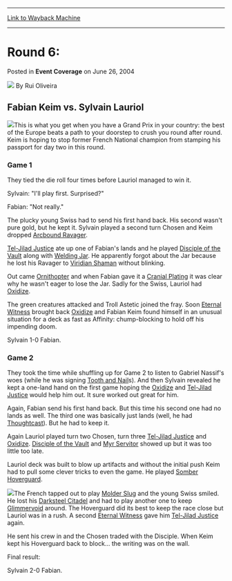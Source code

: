 
---
[Link to Wayback Machine](https://web.archive.org/web/20220628145203/https://magic.wizards.com/en/articles/archive/event-coverage/round-6-2004-06-26)

[_metadata_:author]:- "Rui Oliveira"
[_metadata_:description]:- "Fabian Keim vs. Sylvain Lauriol This is what you get when you have a Grand Prix in your country: the best of the Europe beats a path to your doorstep to crush you round after round. Keim is hoping to stop former French National champion from stamping his passport for day two in this round. Game 1 They tied the die roll four times before Lauriol managed to win it. Sylvain:"
[_metadata_:generator]:- "Drupal 7 (http://drupal.org)"
[_metadata_:node]:- "549206"
[_metadata_:publish_date]:- "2004-06-26"
[_metadata_:source]:- "div-main-content"
[_metadata_:title]:- "Round 6:"
[_metadata_:wayback_capture_timestamp]:- "2022-06-28 14:52:03"
[_metadata_:wayback_raw_url]:- "https://web.archive.org/web/20220628145203id_/https://magic.wizards.com/en/articles/archive/event-coverage/round-6-2004-06-26"
[_metadata_:wayback_url]:- "https://magic.wizards.com/en/articles/archive/event-coverage/round-6-2004-06-26"
---


Round 6:
========



 Posted in **Event Coverage**
 on June 26, 2004 






![](https://media.magic.wizards.com/styles/auth_small/public/generic-avatar-150_103.png)
By Rui Oliveira












Fabian Keim vs. Sylvain Lauriol
-------------------------------


![](https://media.magic.wizards.com/image_legacy_migration/sideboard/images/gpzur04/fm3_1.jpg)This is what you get when you have a Grand Prix in your country: the best of the Europe beats a path to your doorstep to crush you round after round. Keim is hoping to stop former French National champion from stamping his passport for day two in this round.


### Game 1


They tied the die roll four times before Lauriol managed to win it.


Sylvain: "I'll play first. Surprised?"  

Fabian: "Not really."


The plucky young Swiss had to send his first hand back. His second wasn't pure gold, but he kept it. Sylvain played a second turn Chosen and Keim dropped [Arcbound Ravager](https://gatherer.wizards.com/Pages/Card/Details.aspx?name=Arcbound+Ravager).


[Tel-Jilad Justice](https://gatherer.wizards.com/Pages/Card/Details.aspx?name=Tel-Jilad+Justice) ate up one of Fabian's lands and he played [Disciple of the Vault](https://gatherer.wizards.com/Pages/Card/Details.aspx?name=Disciple+of+the+Vault) along with [Welding Jar](https://gatherer.wizards.com/Pages/Card/Details.aspx?name=Welding+Jar). He apparently forgot about the Jar because he lost his Ravager to [Viridian Shaman](https://gatherer.wizards.com/Pages/Card/Details.aspx?name=Viridian+Shaman) without blinking.


Out came [Ornithopter](https://gatherer.wizards.com/Pages/Card/Details.aspx?name=Ornithopter) and when Fabian gave it a [Cranial Plating](https://gatherer.wizards.com/Pages/Card/Details.aspx?name=Cranial+Plating) it was clear why he wasn't eager to lose the Jar. Sadly for the Swiss, Lauriol had [Oxidize](https://gatherer.wizards.com/Pages/Card/Details.aspx?name=Oxidize).


The green creatures attacked and Troll Astetic joined the fray. Soon [Eternal Witness](https://gatherer.wizards.com/Pages/Card/Details.aspx?name=Eternal+Witness) brought back [Oxidize](https://gatherer.wizards.com/Pages/Card/Details.aspx?name=Oxidize) and Fabian Keim found himself in an unusual situation for a deck as fast as Affinity: chump-blocking to hold off his impending doom.


Sylvain 1-0 Fabian.


### Game 2


They took the time while shuffling up for Game 2 to listen to Gabriel Nassif's woes (while he was signing [Tooth and Nail](https://gatherer.wizards.com/Pages/Card/Details.aspx?name=Tooth+and+Nail)s). And then Sylvain revealed he kept a one-land hand on the first game hoping the [Oxidize](https://gatherer.wizards.com/Pages/Card/Details.aspx?name=Oxidize) and [Tel-Jilad Justice](https://gatherer.wizards.com/Pages/Card/Details.aspx?name=Tel-Jilad+Justice) would help him out. It sure worked out great for him.


Again, Fabian send his first hand back. But this time his second one had no lands as well. The third one was basically just lands (well, he had [Thoughtcast](https://gatherer.wizards.com/Pages/Card/Details.aspx?name=Thoughtcast)). But he had to keep it.


Again Lauriol played turn two Chosen, turn three [Tel-Jilad Justice](https://gatherer.wizards.com/Pages/Card/Details.aspx?name=Tel-Jilad+Justice) and [Oxidize](https://gatherer.wizards.com/Pages/Card/Details.aspx?name=Oxidize). [Disciple of the Vault](https://gatherer.wizards.com/Pages/Card/Details.aspx?name=Disciple+of+the+Vault) and [Myr Servitor](https://gatherer.wizards.com/Pages/Card/Details.aspx?name=Myr+Servitor) showed up but it was too little too late.


Lauriol deck was built to blow up artifacts and without the initial push Keim had to pull some clever tricks to even the game. He played [Somber Hoverguard](https://gatherer.wizards.com/Pages/Card/Details.aspx?name=Somber+Hoverguard).


![](https://media.magic.wizards.com/image_legacy_migration/sideboard/images/gpzur04/fm3_2.jpg)The French tapped out to play [Molder Slug](https://gatherer.wizards.com/Pages/Card/Details.aspx?name=Molder+Slug) and the young Swiss smiled. He lost his [Darksteel Citadel](https://gatherer.wizards.com/Pages/Card/Details.aspx?name=Darksteel+Citadel) and had to play another one to keep [Glimmervoid](https://gatherer.wizards.com/Pages/Card/Details.aspx?name=Glimmervoid) around. The Hoverguard did its best to keep the race close but Lauriol was in a rush. A second [Eternal Witness](https://gatherer.wizards.com/Pages/Card/Details.aspx?name=Eternal+Witness) gave him [Tel-Jilad Justice](https://gatherer.wizards.com/Pages/Card/Details.aspx?name=Tel-Jilad+Justice) again.


He sent his crew in and the Chosen traded with the Disciple. When Keim kept his Hoverguard back to block... the writing was on the wall.


Final result:  

Sylvain 2-0 Fabian.








